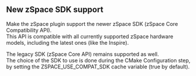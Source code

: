 ## New zSpace SDK support

Make the zSpace plugin support the newer zSpace SDK (zSpace Core Compatibility API). \
This API is compatible with all currently supported zSpace hardware models, including the latest ones (like the Inspire).

The legacy SDK (zSpace Core API) remains supported as well. \
The choice of the SDK to use is done during the CMake Configuration step, by setting the ZSPACE_USE_COMPAT_SDK cache variable (true by default).
